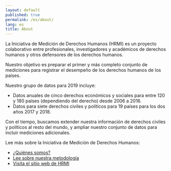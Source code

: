 ```yaml
---
layout: default
published: true
permalink: /es/about/
lang: es
title: About
---
```




La Iniciativa de Medición de Derechos Humanos (HRMI) es un proyecto colaborativo entre profesionales, investigadores y académicos de derechos humanos y otros defensores de los derechos humanos.

Nuestro objetivo es preparar el primer y más completo conjunto de mediciones para registrar el desempeño de los derechos humanos de los países.

Nuestro grupo de datos para 2019 incluye:
* Datos anuales de cinco derechos económicos y sociales para entre 120 y 180 países (dependiendo del derecho) desde 2006 a 2016.
* Datos para siete derechos civiles y políticos para 19 países para los dos años 2017 y 2018.

Con el tiempo, buscamos extender nuestra información de derechos civiles y políticos al resto del mundo, y ampliar nuestro conjunto de datos para incluir mediciones adicionales.

Lee más sobre la Iniciativa de Medición de Derechos Humanos:

* [¿Quiénes somos?](https://humanrightsmeasurement.org/es/sobre-hrmi/las-personas/)
* [Lee sobre nuestra metodología](https://humanrightsmeasurement.org/es/metodologia/overview/)
* [Visita el sitio web de HRMI](https://humanrightsmeasurement.org/es/)
